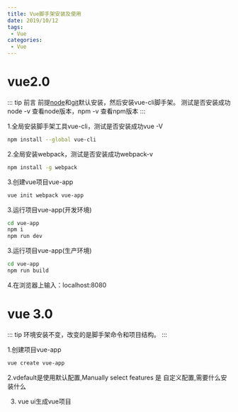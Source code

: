```yaml
--- 
title: Vue脚手架安装及使用
date: 2019/10/12
tags: 
 - Vue
categories:
 - Vue
---
```

# vue2.0

::: tip 前言
前提[node](http://nodejs.cn/)和[git](https://git-scm.com/)默认安装，然后安装vue-cli脚手架。
测试是否安装成功 node -v 查看node版本，npm -v 查看npm版本
:::

1.全局安装脚手架工具vue-cli，测试是否安装成功vue -V

```sh
npm install --global vue-cli

```

2.全局安装webpack，测试是否安装成功webpack-v

```sh
npm install -g webpack

```
3.创建vue项目vue-app

```sh
vue init webpack vue-app

```
3.运行项目vue-app(开发环境)

```sh
cd vue-app
npm i
npm run dev

```
3.运行项目vue-app(生产环境)

```sh
cd vue-app
npm run build

```
4.在浏览器上输入：localhost:8080

# vue 3.0

::: tip
环境安装不变，改变的是脚手架命令和项目结构。
:::

1.创建项目vue-app

```sh
vue create vue-app

```
2.vdefault是使用默认配置,Manually select features 是 自定义配置,需要什么安装什么

3. vue ui生成vue项目
